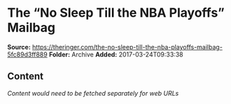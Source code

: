 # The “No Sleep Till the NBA Playoffs” Mailbag

**Source:** https://theringer.com/the-no-sleep-till-the-nba-playoffs-mailbag-5fc89d3ff889
**Folder:** Archive
**Added:** 2017-03-24T09:33:38




## Content
*Content would need to be fetched separately for web URLs*
